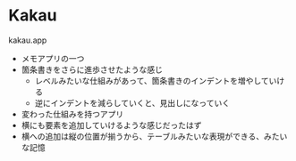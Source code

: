 # Kakau

kakau.app

- メモアプリの一つ
- 箇条書きをさらに進歩させたような感じ
  - レベルみたいな仕組みがあって、箇条書きのインデントを増やしていける
  - 逆にインデントを減らしていくと、見出しになっていく
- 変わった仕組みを持つアプリ
- 横にも要素を追加していけるような感じだったはず
- 横への追加は縦の位置が揃うから、テーブルみたいな表現ができる、みたいな記憶
